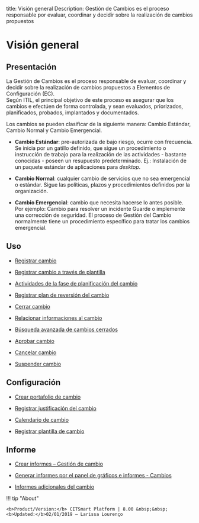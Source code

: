 title:  Visión general 
Description: Gestión de Cambios es el proceso responsable por evaluar, coordinar y decidir sobre  la realización de cambios propuestos
# Visión general  

Presentación
----------------

La Gestión de Cambios es el proceso responsable de evaluar, coordinar y decidir
sobre la realización de cambios propuestos a Elementos de Configuración (EC).  
Según ITIL, el principal objetivo de este proceso es asegurar que los cambios
e efectúen de forma controlada, y sean evaluados, priorizados, planificados,
probados, implantados y documentados.

Los cambios se pueden clasificar de la siguiente manera: Cambio Estándar, Cambio
Normal y Cambio Emergencial.

-   **Cambio Estándar**: pre-autorizada de bajo riesgo, ocurre con frecuencia.
    Se inicia por un gatillo definido, que sigue un procedimiento o instrucción de
    trabajo para la realización de las actividades - bastante conocidas - poseen un
    resupuesto predeterminado. Ej.: Instalación de un paquete estándar de aplicaciones
    para *desktop*.

-   **Cambio Normal**: cualquier cambio de servicios que no sea emergencial o
    estándar. Sigue las políticas, plazos y procedimientos definidos por la
    organización.

-   **Cambio Emergencial**: cambio que necesita hacerse lo antes posible. Por
    ejemplo: Cambio para resolver un incidente Guarde o implemente una corrección
    de seguridad. El proceso de Gestión del Cambio normalmente tiene un
    procedimiento específico para tratar los cambios emergencial.

Uso
-------

-  [Registrar cambio](/es-es/citsmart-platform-8/processes/change/use/register-change.html)

-  [Registrar cambio a través de plantilla](/es-es/citsmart-platform-8/processes/change/use/register-change-via-template.html)

-  [Actividades de la fase de planificación del cambio](/es-es/citsmart-platform-8/processes/change/use/change-planning-activities.html)

-  [Registrar plan de reversión del cambio](/es-es/citsmart-platform-8/processes/change/use/change-reversion-plan.html)

-  [Cerrar cambio](/es-es/citsmart-platform-8/processes/change/use/execute-change.html)

-  [Relacionar informaciones al cambio](/es-es/citsmart-platform-8/processes/change/use/relate-information-to-change.html)

-  [Búsqueda avanzada de cambios cerrados](/es-es/citsmart-platform-8/processes/change/use/advanced-search-for-change.html)

-  [Aprobar cambio](/es-es/citsmart-platform-8/processes/change/use/change-approval.html)

-  [Cancelar cambio](/es-es/citsmart-platform-8/processes/change/use/cancel-change.html)

-  [Suspender cambio](/es-es/citsmart-platform-8/processes/change/use/suspend-change.html)

Configuración
----------------

-   [Crear portafolio de cambio](/es-es/citsmart-platform-8/processes/change/configuration/change-portfolio.html)

-   [Registrar justificación del cambio](/es-es/citsmart-platform-8/processes/change/configuration/change-justification.html)

-   [Calendario de cambio](/es-es/citsmart-platform-8/processes/change/configuration/change-schedule.html)

-   [Registrar plantilla de cambio](/es-es/citsmart-platform-8/processes/change/configuration/change-template.html) 

Informe
-------

-   [Crear informes – Gestión de cambio](/es-es/citsmart-platform-8/processes/change/use/generate-reports-change-management.html)

-   [Generar informes por el panel de gráficos e informes - Cambios](/es-es/citsmart-platform-8/processes/change/use/generate-reports-charts-panel-change.html)

-   [Informes adicionales del cambio](/es-es/citsmart-platform-8/processes/change/use/change-additional-reports.html)

!!! tip "About"

    <b>Product/Version:</b> CITSmart Platform | 8.00 &nbsp;&nbsp;
    <b>Updated:</b>02/01/2019 – Larissa Lourenço

